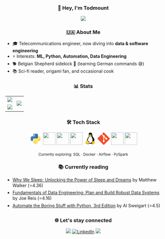 <h3 align="center" >👋 Hey, I'm Todmount</h3>

<p align="center">
  <img src="https://readme-typing-svg.herokuapp.com?lines=Aspiring+Developer;Baby+steps+into+Data+Engineering;Always+curious+to+build+new+things&center=true&width=500&height=45&size=20&duration=4250&pause=1000">
</p>

<h3 align="center">🇺🇦 About Me</h3>

- 🎓 Telecommunications engineer, now diving into **data & software engineering**
- ⚡ Interests: **ML, Python, Automation, Data Engineering**
- 🐕 Belgian Shepherd sidekick 🐾 (learning German commands 😅)
- 📚 Sci-fi reader, origami fan, and occasional cook

<h3 align="center">📊 Stats</h3>
<!--
<p align="center">
  <img src="https://github-readme-stats.vercel.app/api?username=todmount&theme=vue-dark&show_icons=true&hide=stars" width="455"/>
  <img src="https://github-readme-stats.vercel.app/api/top-langs/?username=todmount&theme=vue-dark&layout=compact&langs_count=6" width="300"/>
</p>
-->
<table align="center" style="border:none;">
  <tr style="border:none;">
    <td style="border:none;">
      <img src="https://streak-stats.demolab.com?user=todmount&theme=vue-dark" width="435"/>
    </td>
    <td rowspan="2" style="border:none;">
      <img src="https://github-readme-stats.vercel.app/api/top-langs/?username=todmount&theme=vue-dark&layout=pie&langs_count=6&hide=html,CSS,php" width="300"/>
    </td>
  </tr>
  <tr style="border:none;">
    <td style="border:none;">
      <img src="https://github-readme-stats.vercel.app/api?username=todmount&theme=vue-dark&show_icons=true&hide=stars" width="435"/>
<!--       <img src="https://github-readme-stats.vercel.app/api/wakatime?username=Todmount&theme=vue-dark" width="435"/> -->
    </td>
  </tr>
</table>

<!-- 
[![Harlok's WakaTime stats](https://github-readme-stats.vercel.app/api/wakatime?username=Todmount&theme=vue-dark)](https://github.com/anuraghazra/github-readme-stats)
-->

<h3 align="center">🛠️ Tech Stack</h3>
<p align="center">
  <img src="https://raw.githubusercontent.com/devicons/devicon/master/icons/python/python-original.svg" width="40" height="40"/>
  <img src="https://cdn.jsdelivr.net/gh/devicons/devicon@latest/icons/numpy/numpy-original.svg" width="40" height="40"/>
  <img src="https://cdn.jsdelivr.net/gh/devicons/devicon@latest/icons/pandas/pandas-original.svg" width="40" height="40"/>
  <img src="https://cdn.jsdelivr.net/gh/devicons/devicon@latest/icons/jupyter/jupyter-original-wordmark.svg" width="40" height="40"/>
  <img src="https://raw.githubusercontent.com/devicons/devicon/master/icons/linux/linux-original.svg" width="40" height="40"/>
  <img src="https://raw.githubusercontent.com/devicons/devicon/master/icons/git/git-original.svg" width="40" height="40"/>
  <img src="https://cdn.jsdelivr.net/gh/devicons/devicon@latest/icons/pycharm/pycharm-original.svg" width="40" height="40"/>
  <img src="https://cdn.jsdelivr.net/gh/devicons/devicon@latest/icons/anaconda/anaconda-original.svg" width="40" height="40"/>
</p>
<p align="center"><sub>Currently exploring: SQL · Docker · Airflow · PySpark</sub></p>


<h3 align="center">📚 Currently reading</h3>

<!-- GOODREADS-LIST:START -->
- [Why We Sleep: Unlocking the Power of Sleep and Dreams](https://www.goodreads.com/review/show/7850495241?utm_medium=api&utm_source=rss) by Matthew Walker (⭐️4.36)
- [Fundamentals of Data Engineering: Plan and Build Robust Data Systems](https://www.goodreads.com/review/show/7850230893?utm_medium=api&utm_source=rss) by Joe Reis (⭐️4.16)
- [Automate the Boring Stuff with Python, 3rd Edition](https://www.goodreads.com/review/show/7850229429?utm_medium=api&utm_source=rss) by Al Sweigart (⭐️4.5)
<!-- GOODREADS-LIST:END -->

<!-- Socials -->
<h3 align="center">
  🌐 Let's stay connected
</h3>
<p align="center">
  <a href="https://www.facebook.com/todmount/"><img src="https://img.shields.io/badge/Facebook-%231877F2.svg?&style=for-the-badge&logo=facebook&logoColor=white" /></a>
  <a href="https://www.linkedin.com/in/tododmount/" target="_blank"><img src="https://img.shields.io/badge/LinkedIn-%230077B5.svg?&style=for-the-badge&logo=linkedin&logoColor=white" alt="LinkedIn"></a>
  <a href="mailto:todmount@gmail.com"><img src="https://img.shields.io/badge/Gmail-D14836?style=for-the-badge&logo=gmail&logoColor=white"</a>
</p>
